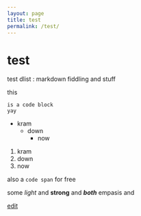 ```yaml
---
layout: page
title: test
permalink: /test/
---
```


# test

test dlist
:  markdown fiddling and stuff

this

    is a code block
    yay

* kram
  * down
    * now

1. kram
2. down
3. now

also a `code span` for free

some *light* and **strong** and ***both*** empasis and 


[edit](https://github.com/exfinium/isought/edit/master/test.md)
